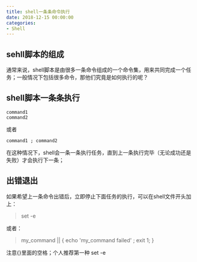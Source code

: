 ```yaml
---
title: shell一条条命令执行
date: 2018-12-15 00:00:00
categories:
- Shell
---
```

## sehll脚本的组成
通常来说，shell脚本是由很多一条命令组成的一个命令集，用来共同完成一个任务；一般情况下包括很多命令，那他们究竟是如何执行的呢？

## shell脚本一条条执行
```shell
command1
command2
```
或者
```shell
command1 ; command2
```

在这种情况下，shell会一条一条执行任务，直到上一条执行完毕（无论成功还是失败）才会执行下一条；

## 出错退出
如果希望上一条命令出错后，立即停止下面任务的执行，可以在shell文件开头加上：
> set -e

或者：
> my_command || { echo 'my_command failed' ; exit 1; }

注意{}里面的空格；个人推荐第一种 set -e